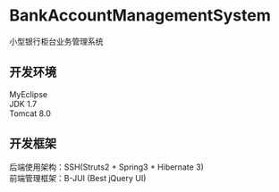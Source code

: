 # BankAccountManagementSystem
小型银行柜台业务管理系统

## 开发环境
MyEclipse<br>
JDK 1.7<br>
Tomcat 8.0<br>

## 开发框架
后端使用架构：SSH(Struts2 + Spring3 + Hibernate 3) <br>
前端管理框架：B-JUI (Best jQuery UI)<br>

